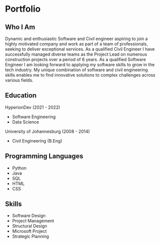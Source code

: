 # Portfolio

## Who I Am
Dynamic and enthusiastic Software and Civil engineer 
aspiring to join a highly motivated company and work as
part of a team of professionals, seeking to deliver
exceptional services. As a qualified Civil Engineer I have
successfully managed diverse teams as the Project Lead
on numerous construction projects over a period of 6
years. As a qualified Software Engineer I am looking
forward to applying my software skills to grow in the
tech industry. My unique combination of software and
civil engineering skills enables me to find innovative
solutions to complex challenges across various fields.

## Education
HyperionDev (2021 - 2022)
- Software Engineering
- Data Science

University of Johannesburg (2008 - 2014)
- Civil Engineering (B.Eng)

## Programming Languages
- Python
- Java
- SQL
- HTML
- CSS

## Skills
- Software Design
- Project Management
- Structural Design
- Microsoft Project
- Strategic Planning

